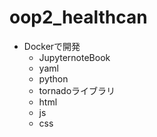 # oop2_healthcan
- Dockerで開発
  - JupyternoteBook
  - yaml
  - python
  - tornadoライブラリ
  - html
  - js
  - css
  
